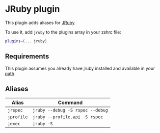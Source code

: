 # JRuby plugin

This plugin adds aliases for [JRuby](https://www.jruby.org/).

To use it, add `jruby` to the plugins array in your zshrc file:

```zsh
plugins=(... jruby)
```

## Requirements

This plugin assumes you already have jruby installed and available in your [path](https://www.jruby.org/getting-started).

## Aliases

| Alias      | Command                          |
| ---------- | -------------------------------- |
| `jrspec`   | `jruby --debug -S rspec --debug` |
| `jprofile` | `jruby --profile.api -S rspec`   |
| `jexec`    | `jruby -S`                       |
